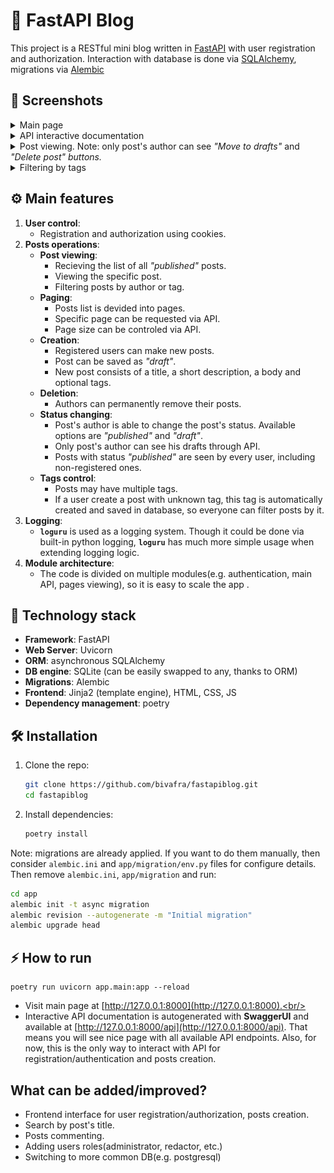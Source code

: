 # 🌟 FastAPI Blog
This project is a RESTful mini blog written in [FastAPI](https://fastapi.tiangolo.com/) with user registration and authorization.
Interaction with database is done via [SQLAlchemy](https://www.sqlalchemy.org/), migrations via [Alembic](https://alembic.sqlalchemy.org/en/latest/)
## 📸 Screenshots
<details>
    <summary>Main page</summary>

![main1](screenshots/main1.png)
![main2](screenshots/main2.png)

</details>

<details>
    <summary>API interactive documentation</summary>

![api1](screenshots/api1.png)
![api2](screenshots/api2.png)
</details>

<details>
    <summary>Post viewing. Note: only post's author can see <i>"Move to drafts"</i> and <i>"Delete post" buttons.</i></summary>

![view](screenshots/post_view.png)
</details>

<details>
    <summary>Filtering by tags</summary>

![tags](screenshots/tags1.png)
</details>

## ⚙️ Main features
1. **User control**:
    * Registration and authorization using cookies.
2. **Posts operations**:
    * **Post viewing**:
        * Recieving the list of all *"published"* posts.
        * Viewing the specific post.
        * Filtering posts by author or tag.
    * **Paging**:
        * Posts list is devided into pages.
        * Specific page can be requested via API.
        * Page size can be controled via API.
    * **Creation**:
        * Registered users can make new posts.
        * Post can be saved as *"draft"*.
        * New post consists of a title, a short description, a body and optional tags.
    * **Deletion**:
        * Authors can permanently remove their posts.
    * **Status changing**:
        * Post's author is able to change the post's status. Available options are *"published"* and *"draft"*.
        * Only post's author can see his drafts through API.
        * Posts with status *"published"* are seen by every user, including non-registered ones.
    * **Tags control**:
        * Posts may have multiple tags.
        * If a user create a post with unknown tag, this tag is automatically created and saved in database, so everyone can filter posts by it.
3. **Logging**:
    * **`loguru`** is used as a logging system. Though it could be done via built-in python logging, **`loguru`** has much more simple usage when extending logging logic.
4. **Module architecture**:
    * The code is divided on multiple modules(e.g. authentication, main API, pages viewing), so it is easy to scale the app .
## 🎯 Technology stack
* **Framework**: FastAPI
* **Web Server**: Uvicorn
* **ORM**: asynchronous SQLAlchemy
* **DB engine**: SQLite (can be easily swapped to any, thanks to ORM)
* **Migrations**: Alembic
* **Frontend**: Jinja2 (template engine), HTML, CSS, JS
* **Dependency management**: poetry

## 🛠️ Installation
1. Clone the repo:
    ```bash
    git clone https://github.com/bivafra/fastapiblog.git    
    cd fastapiblog
    ```
2. Install dependencies:
    ```bash
    poetry install
    ```
Note: migrations are already applied. If you want to do them manually, then consider `alembic.ini` and `app/migration/env.py` files for configure details. Then remove `alembic.ini`, `app/migration` and run:
```bash
cd app
alembic init -t async migration
alembic revision --autogenerate -m "Initial migration"
alembic upgrade head
```

## ⚡ How to run
 ```
 poetry run uvicorn app.main:app --reload
 ```
* Visit main page at [http://127.0.0.1:8000](http://127.0.0.1:8000).<br/>
* Interactive API documentation is autogenerated with **SwaggerUI** and available at [http://127.0.0.1:8000/api](http://127.0.0.1:8000/api). That means you will see nice page with all available API endpoints. Also, for now, this is the only way to interact with API for registration/authentication and posts creation. 

## What can be added/improved?
* Frontend interface for user registration/authorization, posts creation.
* Search by post's title.
* Posts commenting.
* Adding users roles(administrator, redactor, etc.)
* Switching to more common DB(e.g. postgresql)
